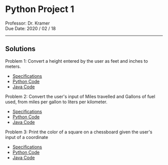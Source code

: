 # Python Project 1

Professor: Dr. Kramer \
Due Date: 2020 / 02 / 18

---

## Solutions

Problem 1: Convert a height entered by the user as feet and inches to meters.

- [Specifications](specifications/problem_one.specs.md)
- [Python Code](Python/projectone_01.py)
- [Java Code](Java/ProjectOne01.java)

Problem 2: Convert the user's input of Miles travelled and Gallons of fuel used, from miles per gallon to liters per kilometer.

- [Specifications](specifications/problem_two.specs.md)
- [Python Code](Python/projectone_02.py)
- [Java Code](Java/ProjectOne02.java)

Problem 3: Print the color of a square on a chessboard given the user's input of a coordinate

- [Specifications](specifications/problem_three.specs.md)
- [Python Code](Python/projectone_03.py)
- [Java Code](Java/ProjectOne03.java)
